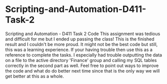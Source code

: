 # Scripting-and-Automation-D411-Task-2
Scripting and Automation - D411 Task 2 Code
This assignment was tedious and difficult for me but I ended up passing the class! This is the finished result and I couldn't be more proud. It might not be the best code but still, this was a learning experience.
If your having trouble then use this as a reference to complete the tasks. I especially had trouble outputting the data on a file to the active directory 'Finance' group and calling my SQL tables correctly in the second part as well.
Feel free to point out ways to improve the code and what do do better next time since that is the only way we will get better at this as a whole. 
